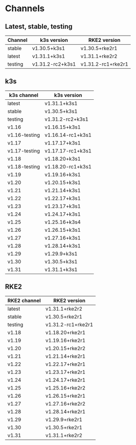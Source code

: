 # Channels

## Latest, stable, testing

| Channel | k3s version | RKE2 version |
| ------- | ----------- | ------------ |
stable|v1.30.5+k3s1|v1.30.5+rke2r1
latest|v1.31.1+k3s1|v1.31.1+rke2r2
testing|v1.31.2-rc2+k3s1|v1.31.2-rc1+rke2r1

## k3s

| k3s channel | k3s version |
| ----------- | ----------- |
| latest | v1.31.1+k3s1 |
| stable | v1.30.5+k3s1 |
| testing | v1.31.2-rc2+k3s1 |
| v1.16 | v1.16.15+k3s1 |
| v1.16-testing | v1.16.14-rc1+k3s1 |
| v1.17 | v1.17.17+k3s1 |
| v1.17-testing | v1.17.17-rc1+k3s1 |
| v1.18 | v1.18.20+k3s1 |
| v1.18-testing | v1.18.20-rc1+k3s1 |
| v1.19 | v1.19.16+k3s1 |
| v1.20 | v1.20.15+k3s1 |
| v1.21 | v1.21.14+k3s1 |
| v1.22 | v1.22.17+k3s1 |
| v1.23 | v1.23.17+k3s1 |
| v1.24 | v1.24.17+k3s1 |
| v1.25 | v1.25.16+k3s4 |
| v1.26 | v1.26.15+k3s1 |
| v1.27 | v1.27.16+k3s1 |
| v1.28 | v1.28.14+k3s1 |
| v1.29 | v1.29.9+k3s1 |
| v1.30 | v1.30.5+k3s1 |
| v1.31 | v1.31.1+k3s1 |

## RKE2

| RKE2 channel | RKE2 version |
| ------------ | ----------- |
| latest | v1.31.1+rke2r2 |
| stable | v1.30.5+rke2r1 |
| testing | v1.31.2-rc1+rke2r1 |
| v1.18 | v1.18.20+rke2r1 |
| v1.19 | v1.19.16+rke2r1 |
| v1.20 | v1.20.15+rke2r2 |
| v1.21 | v1.21.14+rke2r1 |
| v1.22 | v1.22.17+rke2r1 |
| v1.23 | v1.23.17+rke2r1 |
| v1.24 | v1.24.17+rke2r1 |
| v1.25 | v1.25.16+rke2r2 |
| v1.26 | v1.26.15+rke2r1 |
| v1.27 | v1.27.16+rke2r2 |
| v1.28 | v1.28.14+rke2r1 |
| v1.29 | v1.29.9+rke2r1 |
| v1.30 | v1.30.5+rke2r1 |
| v1.31 | v1.31.1+rke2r2 |
